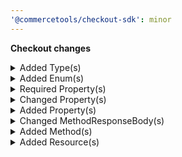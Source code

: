 ```yaml
---
'@commercetools/checkout-sdk': minor
---
```


**Checkout changes**

<details>
<summary>Added Type(s)</summary>

- added type `AllowedOrigins`
- added type `Application`
- added type `ApplicationAgreement`
- added type `ApplicationAgreementDraft`
- added type `ApplicationAgreementStatus`
- added type `ApplicationAgreementType`
- added type `ApplicationDraft`
- added type `ApplicationLogo`
- added type `ApplicationMode`
- added type `ApplicationStatus`
- added type `ApplicationUpdateAction`
- added type `ApplicationUpdateActions`
- added type `DiscountsConfiguration`
- added type `PaginatedApplication`
- added type `PaymentsConfiguration`
- added type `AddAllowedOriginUpdateAction`
- added type `AddApplicationAgreementUpdateAction`
- added type `AddCountryUpdateAction`
- added type `RemoveAllowedOriginUpdateAction`
- added type `RemoveApplicationAgreementUpdateAction`
- added type `RemoveCountryUpdateAction`
- added type `ReorderApplicationAgreementUpdateAction`
- added type `SetActivePaymentComponentTypeUpdateAction`
- added type `SetAllowAllOriginsUpdateAction`
- added type `SetAllowedOriginsUpdateAction`
- added type `SetApplicationAgreementNameUpdateAction`
- added type `SetApplicationAgreementStatusUpdateAction`
- added type `SetApplicationAgreementTextUpdateAction`
- added type `SetApplicationAgreementTypeUpdateAction`
- added type `SetApplicationAgreementsUpdateAction`
- added type `SetApplicationLogoUpdateAction`
- added type `SetApplicationNameUpdateAction`
- added type `SetApplicationStatusUpdateAction`
- added type `SetCountriesUpdateAction`
- added type `SetDescriptionUpdateAction`
- added type `SetDiscountsConfigurationUpdateAction`
- added type `SetPaymentReturnUrlUpdateAction`
- added type `SetPaymentsConfigurationUpdateAction`
- added type `CreatedBy`
- added type `LastModifiedBy`
- added type `LocalizedString`
- added type `LocalizedUrl`
- added type `ConcurrentModificationError`
- added type `DuplicateFieldWithConflictingResourceError`
- added type `ErrorResponse`
- added type `InvalidFieldError`
- added type `InvalidOperationError`
- added type `MaxResourceLimitExceededError`
- added type `MissingProjectKeyError`
- added type `ReferencedResourceNotFoundError`
- added type `ServiceUnavailableError`
- added type `SyntaxErrorError`
- added type `AutomatedReversalConfiguration`
- added type `ConnectorDeploymentReference`
- added type `DisplayInfo`
- added type `PaginatedPaymentIntegration`
- added type `PaymentComponentType`
- added type `PaymentIntegration`
- added type `PaymentIntegrationDraft`
- added type `PaymentIntegrationStatus`
- added type `PaymentIntegrationType`
- added type `SortingInfo`
- added type `PaymentIntegrationUpdateAction`
- added type `PaymentIntegrationUpdateActions`
- added type `SetAutomatedReversalConfigurationPredicateUpdateAction`
- added type `SetAutomatedReversalConfigurationStatusUpdateAction`
- added type `SetAutomatedReversalConfigurationUpdateAction`
- added type `SetConnectorDeploymentUpdateAction`
- added type `SetDisplayInfoDescriptionUpdateAction`
- added type `SetDisplayInfoLabelUpdateAction`
- added type `SetDisplayInfoLogoUrlUpdateAction`
- added type `SetDisplayInfoPayButtonTextUpdateAction`
- added type `SetDisplayInfoUpdateAction`
- added type `SetKeyUpdateAction`
- added type `SetNameUpdateAction`
- added type `SetPredicateUpdateAction`
- added type `SetSortingInfoUpdateAction`
- added type `SetStatusUpdateAction`
- added type `SetTypeUpdateAction`
</details>

<details>
<summary>Added Enum(s)</summary>

- added enum `deployment` to type `ReferenceTypeId`
</details>

<details>
<summary>Required Property(s)</summary>

- changed property `detailedErrorMessage` of type `InvalidJsonInputError` to be optional
</details>

<details>
<summary>Changed Property(s)</summary>

- :warning: changed property `application` of type `Transaction` from type `ApplicationResourceIdentifier` to `ApplicationReference`
</details>

<details>
<summary>Added Property(s)</summary>

- added property `resourceIdentifier` to type `ResourceNotFoundError`
- added property `resourceId` to type `ResourceNotFoundError`
</details>

<details>
<summary>Changed MethodResponseBody(s)</summary>

- :warning: changed response body for `400: application/json` of method `post /{projectKey}/transactions` from type `null` to `ErrorResponse`
- :warning: changed response body for `400: application/json` of method `post /{projectKey}/payment-intents/{paymentId}` from type `null` to `ErrorResponse`
- :warning: changed response body for `400: application/json` of method `get /{projectKey}/transactions/{id}` from type `null` to `ErrorResponse`
- :warning: changed response body for `400: application/json` of method `get /{projectKey}/transactions/key={key}` from type `null` to `ErrorResponse`
</details>

<details>
<summary>Added Method(s)</summary>

- added method `apiRoot.withProjectKey().paymentIntegrations().get()`
- added method `apiRoot.withProjectKey().paymentIntegrations().post()`
- added method `apiRoot.withProjectKey().applications().get()`
- added method `apiRoot.withProjectKey().applications().post()`
- added method `apiRoot.withProjectKey().paymentIntegrations().withId().get()`
- added method `apiRoot.withProjectKey().paymentIntegrations().withId().head()`
- added method `apiRoot.withProjectKey().paymentIntegrations().withId().post()`
- added method `apiRoot.withProjectKey().paymentIntegrations().withId().delete()`
- added method `apiRoot.withProjectKey().paymentIntegrations().withKey().get()`
- added method `apiRoot.withProjectKey().paymentIntegrations().withKey().post()`
- added method `apiRoot.withProjectKey().paymentIntegrations().withKey().head()`
- added method `apiRoot.withProjectKey().paymentIntegrations().withKey().delete()`
- added method `apiRoot.withProjectKey().applications().withId().get()`
- added method `apiRoot.withProjectKey().applications().withId().head()`
- added method `apiRoot.withProjectKey().applications().withId().post()`
- added method `apiRoot.withProjectKey().applications().withId().delete()`
- added method `apiRoot.withProjectKey().applications().withKey().get()`
- added method `apiRoot.withProjectKey().applications().withKey().post()`
- added method `apiRoot.withProjectKey().applications().withKey().head()`
- added method `apiRoot.withProjectKey().applications().withKey().delete()`
</details>

<details>
<summary>Added Resource(s)</summary>

- added resource `/{projectKey}/payment-integrations`
- added resource `/{projectKey}/applications`
- added resource `/{projectKey}/payment-integrations/{id}`
- added resource `/{projectKey}/payment-integrations/key={key}`
- added resource `/{projectKey}/applications/{id}`
- added resource `/{projectKey}/applications/key={key}`
</details>
